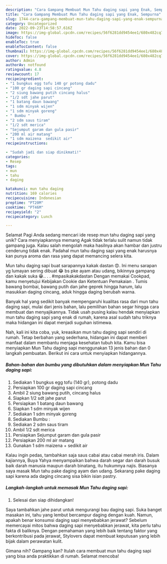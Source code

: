 ```yaml
---
description: "Cara Gampang Membuat Mun Tahu daging sapi yang Enak, Sempurna"
title: "Cara Gampang Membuat Mun Tahu daging sapi yang Enak, Sempurna"
slug: 1744-cara-gampang-membuat-mun-tahu-daging-sapi-yang-enak-sempurna
category: Uncategorized
date: 2022-09-23T14:58:57.616Z
image: https://img-global.cpcdn.com/recipes/56f6281dd9454ee1/680x482cq70/mun-tahu-daging-sapi-foto-resep-utama.jpg
hideToc: false
enableToc: true
enableTocContent: false
thumbnail: https://img-global.cpcdn.com/recipes/56f6281dd9454ee1/680x482cq70/mun-tahu-daging-sapi-foto-resep-utama.jpg
cover: https://img-global.cpcdn.com/recipes/56f6281dd9454ee1/680x482cq70/mun-tahu-daging-sapi-foto-resep-utama.jpg
author: Admin
authorAv: notfound
ratingvalue: 4.8
reviewcount: 17
recipeingredient:
- "1 bungkus egg tofu 140 gr potong dadu"
- "100 gr daging sapi cincang"
- "2 siung bawang putih cincang halus"
- "1/2 sdt jahe parut"
- "1 batang daun bawang"
- "1 sdm minyak wijen"
- "1 sdm minyak goreng"
- " Bumbu "
- "2 sdm saus tiram"
- "1/2 sdt merica"
- "Sejumput garam dan gula pasir"
- "200 ml air matang"
- "1 sdm maizena  sedikit air"
recipeinstructions:

- "Sudah jadi dan siap dinikmati!"
categories:
- Resep
tags:
- mun
- tahu
- daging

katakunci: mun tahu daging 
nutrition: 169 calories
recipecuisine: Indonesian
preptime: "PT20M"
cooktime: "PT46M"
recipeyield: "2"
recipecategory: Lunch

---
```



Selamat Pagi Anda sedang mencari ide resep mun tahu daging sapi yang unik? Cara menyiapkannya memang Agak tidak terlalu sulit namun tidak gampang juga. Kalau salah mengolah maka hasilnya akan hambar dan justru cenderung tidak enak. Padahal mun tahu daging sapi yang enak harusnya kan punya aroma dan rasa yang dapat memancing selera kita.


Mun tahu daging sapi buat sarapannya kakak dastan 😍. Ini menu sarapan yg lumayan sering dibuat 😂 bs pke ayam atau udang, bikinnya gampang dan kakak suka 😁.. . . #mpasikakakdastan Dengan memakai Cookpad, kamu menyetujui Kebijakan Cookie dan Ketentuan Pemakaian . Tumis bawang bombai, bawang putih dan jahe geprek hingga harum, lalu masukkan daging cincang, aduk hingga daging berubah warna.

Banyak hal yang sedikit banyak mempengaruhi kualitas rasa dari mun tahu daging sapi, mulai dari jenis bahan, lalu pemilihan bahan segar hingga cara membuat dan menyajikannya. Tidak usah pusing kalau hendak menyiapkan mun tahu daging sapi yang enak di rumah, karena asal sudah tahu triknya maka hidangan ini dapat menjadi suguhan istimewa.


Nah, kali ini kita coba, yuk, kreasikan mun tahu daging sapi sendiri di rumah. Tetap berbahan yang sederhana, hidangan ini dapat memberi manfaat dalam membantu menjaga kesehatan tubuh kita. Kamu bisa menyiapkan Mun Tahu daging sapi menggunakan 13 jenis bahan dan 0 langkah pembuatan. Berikut ini cara untuk menyiapkan hidangannya.

<!--inarticleads1-->

##### Bahan-bahan dan bumbu yang dibutuhkan dalam menyiapkan Mun Tahu daging sapi:

1. Sediakan 1 bungkus egg tofu (140 gr), potong dadu
1. Persiapkan 100 gr daging sapi cincang
1. Ambil 2 siung bawang putih, cincang halus
1. Siapkan 1/2 sdt jahe parut
1. Persiapkan 1 batang daun bawang
1. Siapkan 1 sdm minyak wijen
1. Sediakan 1 sdm minyak goreng
1. Sediakan  Bumbu :
1. Sediakan 2 sdm saus tiram
1. Ambil 1/2 sdt merica
1. Persiapkan Sejumput garam dan gula pasir
1. Persiapkan 200 ml air matang
1. Gunakan 1 sdm maizena + sedikit air


Kalau ingin pedas, tambahkan saja saus cabai atau cabai merah iris. Dalam kajiannya, Buya Yahya menyampaikan bahwa darah segar dan darah busuk baik darah manusia maupun darah binatang, itu hukumnya najis. Biasanya saya masak Mun tahu pake daging ayam dan udang. Sekarang pake daging sapi karena ada daging cincang sisa bikin isian pastry. 

<!--inarticleads2-->

##### Langkah-langkah untuk memasak Mun Tahu daging sapi:


1. Selesai dan siap dihidangkan!

Saya tambahkan jahe parut untuk mengurangi bau daging sapi. Suka banget masakan ini, tahu yang lembut bercampur daging dengan kuah. Namun, apakah benar konsumsi daging sapi menyebabkan jerawat? Sebelum memercayai mitos bahwa daging sapi menyebabkan jerawat, kita perlu tahu fakta di baliknya. Dengan pemahaman yang lebih baik tentang faktor yang berkontribusi pada jerawat, Stylovers dapat membuat keputusan yang lebih bijak dalam perawatan kulit. 

Gimana nih? Gampang kan? Itulah cara membuat mun tahu daging sapi yang bisa anda praktikkan di rumah. Selamat mencoba!
